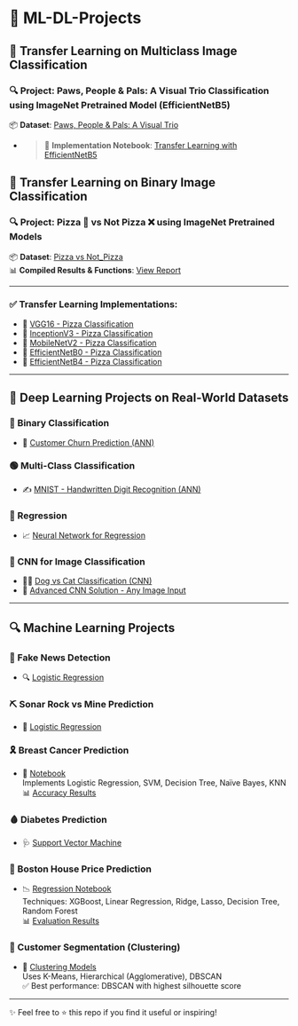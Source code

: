 # 🚀 ML-DL-Projects

## 🧠 Transfer Learning on Multiclass Image Classification

### 🔍 Project: Paws, People & Pals: A Visual Trio Classification using ImageNet Pretrained Model (EfficientNetB5)

📦 **Dataset**: [Paws, People & Pals: A Visual Trio](https://www.kaggle.com/datasets/raunakgola/paws-people-and-pals-a-visual-trio/data)  
- > 📘 **Implementation Notebook**: [Transfer Learning with EfficientNetB5](https://www.kaggle.com/code/kartikparatkar/multiclassclassificationusingefficientnetb4)


## 🧠 Transfer Learning on Binary Image Classification

### 🔍 Project: Pizza 🍕 vs Not Pizza ❌ using ImageNet Pretrained Models

📦 **Dataset**: [Pizza vs Not_Pizza](https://www.kaggle.com/datasets/carlosrunner/pizza-not-pizza/data)  
📊 **Compiled Results & Functions**: [View Report](https://1drv.ms/w/c/41d64490aa8f23a6/ESWLXPBK6k1Bpl-5Eqoz58MBxss3dPPTOTrV4pjyCZgMdA?e=vjo3J6)

---

### ✅ Transfer Learning Implementations:

- 🔹 [VGG16 - Pizza Classification](https://www.kaggle.com/code/kartikparatkar/pizza-vs-not-pizza-transfer-learning-vgg16)
- 🔹 [InceptionV3 - Pizza Classification](https://www.kaggle.com/code/kartikparatkar/pizza-vs-not-pizza-transfer-learning-inceptionv3)
- 🔹 [MobileNetV2 - Pizza Classification](https://www.kaggle.com/code/kartikparatkar/pizza-vs-notpizzausingtransferlearning-mobilenetv2)
- 🔹 [EfficientNetB0 - Pizza Classification](https://www.kaggle.com/code/kartikparatkar/pizza-vs-not-pizza-efficientnetb0)
- 🔹 [EfficientNetB4 - Pizza Classification](https://www.kaggle.com/code/kartikparatkar/pizzavsnotpizzausingefficientnetb4)

---

## 🧪 Deep Learning Projects on Real-World Datasets

### 🔷 Binary Classification
- 🧾 [Customer Churn Prediction (ANN)](https://github.com/KARTIKPARATKAR/DEEP-LEARNING-WORK/blob/main/CustomerChurnPredictionUsingANN.ipynb)

### 🟢 Multi-Class Classification
- ✍️ [MNIST - Handwritten Digit Recognition (ANN)](https://github.com/KARTIKPARATKAR/DEEP-LEARNING-WORK/blob/main/MNIST_classification.ipynb)

### 🔴 Regression
- 📈 [Neural Network for Regression](https://github.com/KARTIKPARATKAR/DEEP-LEARNING-WORK/blob/main/ANN_For__Regression_Problem.ipynb)

### 🐾 CNN for Image Classification
- 🐶🐱 [Dog vs Cat Classification (CNN)](https://github.com/KARTIKPARATKAR/DEEP-LEARNING-WORK/blob/main/Dog_VS_Cat_Classification_Using_CNN.ipynb)
- 🧠 [Advanced CNN Solution - Any Image Input](https://github.com/KARTIKPARATKAR/DEEP-LEARNING-WORK/blob/main/DeepCNNImageClassifier_WithAnyImageipynb.ipynb)

---

## 🔍 Machine Learning Projects

### 📑 Fake News Detection
- 🔍 [Logistic Regression](https://github.com/KARTIKPARATKAR/Fake-News-Detection-Using-Machine-Learning/blob/main/Project_Fake_News_Detection_.ipynb)

### ⛏️ Sonar Rock vs Mine Prediction
- 📡 [Logistic Regression](https://github.com/KARTIKPARATKAR/SONAR-Rock-VS-Mine-Prediction-Using-Machine-Learning)

### 🎗️ Breast Cancer Prediction
- 🧪 [Notebook](https://github.com/KARTIKPARATKAR/MACHINE-LEARNING-WORK/blob/main/BreastCancerClassificationUsingLR_SVM_DT_RF.ipynb)  
  Implements Logistic Regression, SVM, Decision Tree, Naïve Bayes, KNN  
  📊 [Accuracy Results](https://github.com/KARTIKPARATKAR/MACHINE-LEARNING-WORK/blob/main/BreastCancerPrediction.txt)

### 🩸 Diabetes Prediction
- 🩺 [Support Vector Machine](https://github.com/KARTIKPARATKAR/MACHINE-LEARNING-WORK/blob/main/DiabetesPrediction.ipynb)

### 🏡 Boston House Price Prediction
- 📉 [Regression Notebook](https://github.com/KARTIKPARATKAR/MACHINE-LEARNING-WORK/blob/main/HousePricePredictionUsingRegression.ipynb)  
  Techniques: XGBoost, Linear Regression, Ridge, Lasso, Decision Tree, Random Forest  
  📊 [Evaluation Results](https://github.com/KARTIKPARATKAR/MACHINE-LEARNING-WORK/blob/main/BostonHousingFinalModelSelection.txt)

### 👥 Customer Segmentation (Clustering)
- 🧾 [Clustering Models](https://github.com/KARTIKPARATKAR/MACHINE-LEARNING-WORK/blob/main/CustomerSegmentationUsingClustering.ipynb)  
  Uses K-Means, Hierarchical (Agglomerative), DBSCAN  
  ✅ Best performance: DBSCAN with highest silhouette score

---

✨ Feel free to ⭐ this repo if you find it useful or inspiring!
